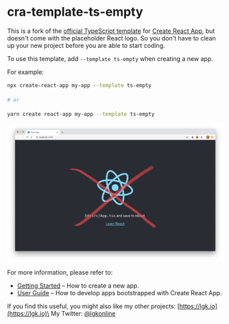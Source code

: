 # cra-template-ts-empty

This is a fork of the [official TypeScript template](https://github.com/facebook/create-react-app/tree/master/packages/cra-template-typescript) for [Create React App](https://github.com/facebook/create-react-app), but doesn't come with the placeholder React logo. So you don't have to clean up your new project  before you are able to start coding.

To use this template, add `--template ts-empty` when creating a new app.

For example:

```sh
npx create-react-app my-app --template ts-empty

# or

yarn create react-app my-app --template ts-empty
```

![The template doesn't come with the React placeholder stuff](./cra-empty.png)

For more information, please refer to:

- [Getting Started](https://create-react-app.dev/docs/getting-started) – How to create a new app.
- [User Guide](https://create-react-app.dev) – How to develop apps bootstrapped with Create React App.

If you find this useful, you might also like my other projects: [https://lgk.io](https://lgk.io)\
My Twitter: [@lgkonline](https://twitter.com/lgkonline)